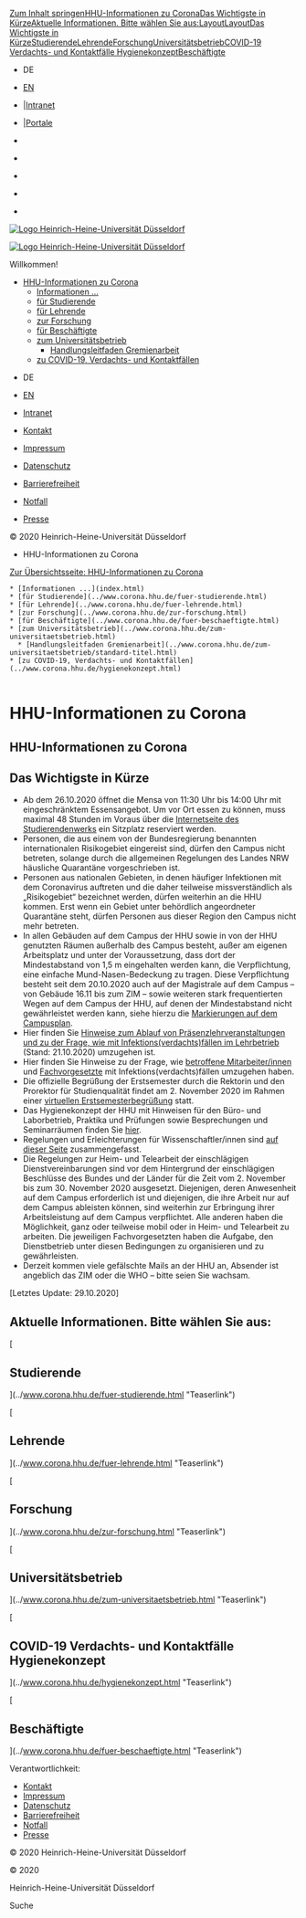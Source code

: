 [Zum Inhalt springen](index.html#content)[HHU-Informationen zu
Corona](index.html#c438623)[Das Wichtigste in
Kürze](index.html#c438625)[Aktuelle Informationen. Bitte wählen Sie
aus:](index.html#c438626)[Layout](index.html#c438630)[Layout](index.html#c438636)[Das
Wichtigste in
Kürze](index.html#c438624)[Studierende](index.html#c450914)[Lehrende](index.html#c452734)[Forschung](index.html#c452752)[Universitätsbetrieb](index.html#c452848)[COVID-19
Verdachts- und Kontaktfälle
Hygienekonzept](index.html#c452849)[Beschäftigte](index.html#c452753)

  * DE
  * [EN](../www.corona.hhu.de/en/index.html)
  * |[Intranet](https://www.mitarbeiter.hhu.de/ "Intranet")
  * |[Portale](https://portale.uni-duesseldorf.de "Portale")

  * [](https://www.facebook.com/HHU.de/ "Facebook")
  * [](https://www.linkedin.com/school/heinrich-heine-universitat-dusseldorf/ "LinkedIn")
  * [](https://www.youtube.com/channel/UCz78Aka2Ukfo2S5KfXApTiw "YouTube")
  * [](https://twitter.com/HHU_de "Twitter")
  * [](https://www.instagram.com/hhu_de/ "Instagram")

[![Logo Heinrich-Heine-Universität
Düsseldorf](https://www.corona.hhu.de/typo3conf/ext/wiminno/Resources/Public/img/hhu_logo.png)](https://www.hhu.de/)

[![Logo Heinrich-Heine-Universität
Düsseldorf](https://www.corona.hhu.de/typo3conf/ext/wiminno/Resources/Public/img/hhu_logo_mobil.png)](https://www.hhu.de)

Willkommen!

  * [HHU-Informationen zu Corona](index.html)
    * [Informationen ...](index.html)
    * [für Studierende](../www.corona.hhu.de/fuer-studierende.html)
    * [für Lehrende](../www.corona.hhu.de/fuer-lehrende.html)
    * [zur Forschung](../www.corona.hhu.de/zur-forschung.html)
    * [für Beschäftigte](../www.corona.hhu.de/fuer-beschaeftigte.html)
    * [zum Universitätsbetrieb](../www.corona.hhu.de/zum-universitaetsbetrieb.html)
      * [Handlungsleitfaden Gremienarbeit](../www.corona.hhu.de/zum-universitaetsbetrieb/standard-titel.html)
    * [zu COVID-19, Verdachts- und Kontaktfällen](../www.corona.hhu.de/hygienekonzept.html)

[](https://www.facebook.com/HHU.de/ "Facebook")
[](https://www.linkedin.com/school/heinrich-heine-universitat-dusseldorf/
"LinkedIn") [](https://www.youtube.com/channel/UCz78Aka2Ukfo2S5KfXApTiw
"YouTube") [](https://twitter.com/HHU_de "Twitter")
[](https://www.instagram.com/hhu_de/ "Instagram")

  * DE
  * [EN](../www.corona.hhu.de/en/index.html)
  * [Intranet](https://www.mitarbeiter.hhu.de/)

  * [Kontakt](https://www.hhu.de/die-hhu/kontakt-und-services)
  * [Impressum](https://www.hhu.de/impressum)
  * [Datenschutz](https://www.hhu.de/datenschutzerklaerung)
  * [Barrierefreiheit](https://www.hhu.de/erklaerung-zur-barrierefreiheit)
  * [Notfall](https://www.hhu.de/notfall-1)
  * [ Presse](https://www.hhu.de/die-hhu/presse-und-marketing/presse-ansprechpartner/innen)

© 2020 Heinrich-Heine-Universität Düsseldorf

  * HHU-Informationen zu Corona

[Zur Übersichtsseite: HHU-Informationen zu Corona](index.html)

    * [Informationen ...](index.html)
    * [für Studierende](../www.corona.hhu.de/fuer-studierende.html)
    * [für Lehrende](../www.corona.hhu.de/fuer-lehrende.html)
    * [zur Forschung](../www.corona.hhu.de/zur-forschung.html)
    * [für Beschäftigte](../www.corona.hhu.de/fuer-beschaeftigte.html)
    * [zum Universitätsbetrieb](../www.corona.hhu.de/zum-universitaetsbetrieb.html)
      * [Handlungsleitfaden Gremienarbeit](../www.corona.hhu.de/zum-universitaetsbetrieb/standard-titel.html)
    * [zu COVID-19, Verdachts- und Kontaktfällen](../www.corona.hhu.de/hygienekonzept.html)

![](data:image/gif;base64,R0lGODlhAQABAAAAACwAAAAAAQABAAA=)

# HHU-Informationen zu Corona

## HHU-Informationen zu Corona

## Das Wichtigste in Kürze

  * Ab dem 26.10.2020 öffnet die Mensa von 11:30 Uhr bis 14:00 Uhr mit eingeschränktem Essensangebot. Um vor Ort essen zu können, muss maximal 48 Stunden im Voraus über die [Internetseite des Studierendenwerks](https://www.stw-d.de/) ein Sitzplatz reserviert werden.
  * Personen, die aus einem von der Bundesregierung benannten internationalen Risikogebiet eingereist sind, dürfen den Campus nicht betreten, solange durch die allgemeinen Regelungen des Landes NRW häusliche Quarantäne vorgeschrieben ist.
  * Personen aus nationalen Gebieten, in denen häufiger Infektionen mit dem Coronavirus auftreten und die daher teilweise missverständlich als „Risikogebiet“ bezeichnet werden, dürfen weiterhin an die HHU kommen. Erst wenn ein Gebiet unter behördlich angeordneter Quarantäne steht, dürfen Personen aus dieser Region den Campus nicht mehr betreten.
  * In allen Gebäuden auf dem Campus der HHU sowie in von der HHU genutzten Räumen außerhalb des Campus besteht, außer am eigenen Arbeitsplatz und unter der Voraussetzung, dass dort der Mindestabstand von 1,5 m eingehalten werden kann, die Verpflichtung, eine einfache Mund-Nasen-Bedeckung zu tragen. Diese Verpflichtung besteht seit dem 20.10.2020 auch auf der Magistrale auf dem Campus – von Gebäude 16.11 bis zum ZIM – sowie weiteren stark frequentierten Wegen auf dem Campus der HHU, auf denen der Mindestabstand nicht gewährleistet werden kann, siehe hierzu die [ Markierungen auf dem Campusplan](https://www.corona.hhu.de/fileadmin/redaktion/Oeffentliche_Medien/Presse/Pressemeldungen/Dokumente/Coronavirus_2020/Campusplan_Maskenpflicht_2020-10-23.pdf).
  * Hier finden Sie [ Hinweise zum Ablauf von Präsenzlehrveranstaltungen und zu der Frage, wie mit Infektions(verdachts)fällen im Lehrbetrieb](https://www.corona.hhu.de/fileadmin/redaktion/Oeffentliche_Medien/Presse/Pressemeldungen/Dokumente/Coronavirus_2020/Handreichung_Lehre_WS2021_21.10.2020_01.pdf) (Stand: 21.10.2020) umzugehen ist.
  * Hier finden Sie Hinweise zu der Frage, wie [ betroffene Mitarbeiter/innen](https://www.corona.hhu.de/fileadmin/redaktion/Oeffentliche_Medien/Presse/Pressemeldungen/Dokumente/Coronavirus_2020/Hygienekonzept/Merkblatt_Umgang_mit_Verdachts-_und_Infektionsfaellen_2020-10-06.pdf) und [ Fachvorgesetzte](https://www.corona.hhu.de/fileadmin/redaktion/Oeffentliche_Medien/Presse/Pressemeldungen/Dokumente/Coronavirus_2020/Hinweise_fuer_Fachvorgesetzte_Infektions-_und_Kontaktfaelle_2020-10-06.pdf) mit Infektions(verdachts)fällen umzugehen haben.
  * Die offizielle Begrüßung der Erstsemester durch die Rektorin und den Prorektor für Studienqualität findet am 2\. November 2020 im Rahmen einer [virtuellen Erstsemesterbegrüßung](https://hhu.expo-ip.com/) statt.
  * Das Hygienekonzept der HHU mit Hinweisen für den Büro- und Laborbetrieb, Praktika und Prüfungen sowie Besprechungen und Seminarräumen finden Sie [hier](../www.corona.hhu.de/hygienekonzept.html#c453066).
  * Regelungen und Erleichterungen für Wissenschaftler/innen sind [auf dieser Seite](../www.corona.hhu.de/fuer-beschaeftigte.html#c452970) zusammengefasst.
  * Die Regelungen zur Heim- und Telearbeit der einschlägigen Dienstvereinbarungen sind vor dem Hintergrund der einschlägigen Beschlüsse des Bundes und der Länder für die Zeit vom 2\. November bis zum 30. November 2020 ausgesetzt. Diejenigen, deren Anwesenheit auf dem Campus erforderlich ist und diejenigen, die ihre Arbeit nur auf dem Campus ableisten können, sind weiterhin zur Erbringung ihrer Arbeitsleistung auf dem Campus verpflichtet. Alle anderen haben die Möglichkeit, ganz oder teilweise mobil oder in Heim- und Telearbeit zu arbeiten. Die jeweiligen Fachvorgesetzten haben die Aufgabe, den Dienstbetrieb unter diesen Bedingungen zu organisieren und zu gewährleisten.
  * Derzeit kommen viele gefälschte Mails an der HHU an, Absender ist angeblich das ZIM oder die WHO – bitte seien Sie wachsam.  
  
[Letztes Update: 29.10.2020]

## Aktuelle Informationen. Bitte wählen Sie aus:

[

## Studierende









](../www.corona.hhu.de/fuer-studierende.html "Teaserlink")

[

## Lehrende

](../www.corona.hhu.de/fuer-lehrende.html "Teaserlink")

[

## Forschung

](../www.corona.hhu.de/zur-forschung.html "Teaserlink")

[

## Universitätsbetrieb

](../www.corona.hhu.de/zum-universitaetsbetrieb.html "Teaserlink")

[

## COVID-19 Verdachts- und Kontaktfälle Hygienekonzept

](../www.corona.hhu.de/hygienekonzept.html "Teaserlink")

[

## Beschäftigte

](../www.corona.hhu.de/fuer-beschaeftigte.html "Teaserlink")

Verantwortlichkeit:

  * [Kontakt](https://www.hhu.de/die-hhu/kontakt-und-services)
  * [Impressum](https://www.hhu.de/impressum)
  * [Datenschutz](https://www.hhu.de/datenschutzerklaerung)
  * [Barrierefreiheit](https://www.hhu.de/erklaerung-zur-barrierefreiheit)
  * [Notfall](https://www.hhu.de/notfall-1)
  * [ Presse](https://www.hhu.de/die-hhu/presse-und-marketing/presse-ansprechpartner/innen)

© 2020 Heinrich-Heine-Universität Düsseldorf

© 2020

Heinrich-Heine-Universität Düsseldorf

[](https://www.facebook.com/HHU.de/ "Facebook")
[](https://www.linkedin.com/school/heinrich-heine-universitat-dusseldorf/
"LinkedIn") [](https://www.youtube.com/channel/UCz78Aka2Ukfo2S5KfXApTiw
"YouTube") [](https://twitter.com/HHU_de "Twitter")
[](https://www.instagram.com/hhu_de/ "Instagram")

Suche

